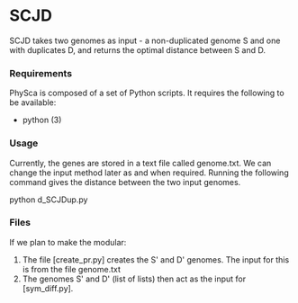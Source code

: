 # SCJD

SCJD takes two genomes as input - a non-duplicated genome S and one with duplicates D, and returns the optimal distance between S and D. 


### Requirements

PhySca is composed of a set of Python scripts. It requires the following to be available:

* python (3)


### Usage

Currently, the genes are stored in a text file called genome.txt. We can change the input method later as and when required.
Running the following command gives the distance between the two input genomes.

python d_SCJDup.py

### Files

If we plan to make the modular:
1. The file [create_pr.py] creates the S' and D' genomes. The input for this is from the file genome.txt
2. The genomes S' and D' (list of lists) then act as the input for [sym_diff.py]. 
